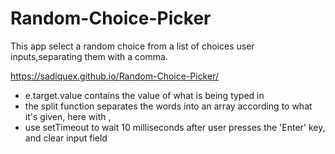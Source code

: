# Random-Choice-Picker
This app select a random choice from a list of choices user inputs,separating them with a comma.

https://sadiquex.github.io/Random-Choice-Picker/

- e.target.value contains the value of what is being typed in
- the split function separates the words into an array according to what it's given, here with ,
- use setTimeout to wait 10 milliseconds after user presses the 'Enter' key, and clear input field 
